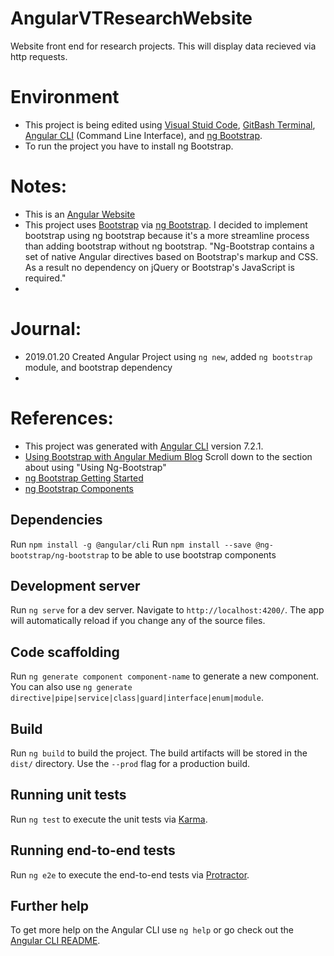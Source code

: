 # AngularVTResearchWebsite
Website front end for research projects. This will display data recieved via http requests. 

# Environment 
- This project is being edited using [Visual Stuid Code](https://code.visualstudio.com/), [GitBash Terminal](https://git-scm.com/downloads), [Angular CLI](https://cli.angular.io/) (Command Line Interface), and [ng Bootstrap](https://ng-bootstrap.github.io/#/home).
- To run the project you have to install ng Bootstrap.

# Notes: 
- This is an [Angular Website](https://angular.io/)
- This project uses [Bootstrap](https://getbootstrap.com/) via [ng Bootstrap](https://ng-bootstrap.github.io/#/home). I decided to implement bootstrap using ng bootstrap because it's a more streamline process than adding bootstrap without ng bootstrap. "Ng-Bootstrap contains a set of native Angular directives based on Bootstrap's markup and CSS. As a result no dependency on jQuery or Bootstrap's JavaScript is required."
- 

# Journal: 
- 2019.01.20 Created Angular Project using `ng new`, added `ng bootstrap` module, and bootstrap dependency 
-  

# References: 
- This project was generated with [Angular CLI](https://github.com/angular/angular-cli) version 7.2.1.
- [Using Bootstrap with Angular Medium Blog](https://medium.com/codingthesmartway-com-blog/using-bootstrap-with-angular-c83c3cee3f4a) Scroll down to the section about using "Using Ng-Bootstrap"
- [ng Bootstrap Getting Started](https://ng-bootstrap.github.io/#/getting-started)
- [ng Bootstrap Components](https://ng-bootstrap.github.io/#/components/accordion/examples)

## Dependencies
Run `npm install -g @angular/cli`
Run `npm install --save @ng-bootstrap/ng-bootstrap` to be able to use bootstrap components

## Development server

Run `ng serve` for a dev server. Navigate to `http://localhost:4200/`. The app will automatically reload if you change any of the source files.

## Code scaffolding

Run `ng generate component component-name` to generate a new component. You can also use `ng generate directive|pipe|service|class|guard|interface|enum|module`.

## Build

Run `ng build` to build the project. The build artifacts will be stored in the `dist/` directory. Use the `--prod` flag for a production build.

## Running unit tests

Run `ng test` to execute the unit tests via [Karma](https://karma-runner.github.io).

## Running end-to-end tests

Run `ng e2e` to execute the end-to-end tests via [Protractor](http://www.protractortest.org/).

## Further help

To get more help on the Angular CLI use `ng help` or go check out the [Angular CLI README](https://github.com/angular/angular-cli/blob/master/README.md).
